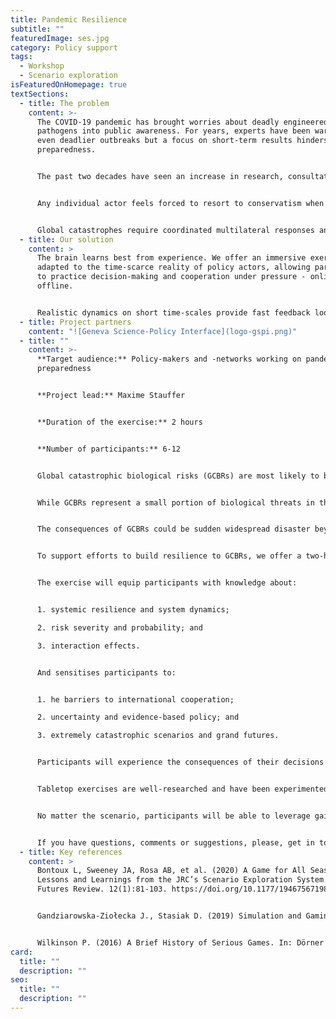 ```yaml
---
title: Pandemic Resilience
subtitle: ""
featuredImage: ses.jpg
category: Policy support
tags:
  - Workshop
  - Scenario exploration
isFeaturedOnHomepage: true
textSections:
  - title: The problem
    content: >-
      The COVID-19 pandemic has brought worries about deadly engineered
      pathogens into public awareness. For years, experts have been warning of
      even deadlier outbreaks but a focus on short-term results hinders pandemic
      preparedness.


      The past two decades have seen an increase in research, consultations and simulations on global catastrophic biological risks. Governments around the world have been sitting on a wealth of insights to build resilience to rare-yet-catastrophic events.


      Any individual actor feels forced to resort to conservatism when facing (i) a glut of information of questionable quality, (ii) deep uncertainty about the consequences of their action and (iii) scrutiny from a public that desires clarity.


      Global catastrophes require coordinated multilateral responses and close coordination between scientists and policy-makers but a bias towards symbolic action at regional and local scales impedes coordinated experimentation and learning.
  - title: Our solution
    content: >
      The brain learns best from experience. We offer an immersive exercise,
      adapted to the time-scarce reality of policy actors, allowing participants
      to practice decision-making and cooperation under pressure - online and
      offline.


      Realistic dynamics on short time-scales provide fast feedback loops that train intuition and build systems competencies. The exercise places a particular focus on ways to model systems and maintain cooperation.
  - title: Project partners
    content: "![Geneva Science-Policy Interface](logo-gspi.png)"
  - title: ""
    content: >-
      **Target audience:** Policy-makers and -networks working on pandemic
      preparedness


      **Project lead:** Maxime Stauffer


      **Duration of the exercise:** 2 hours


      **Number of participants:** 6-12


      Global catastrophic biological risks (GCBRs) are most likely to be sudden developments - novel, and unresponsive to available medical countermeasures. Designing organisms, even by accident, that have unprecedented capacity for harm is now considered within the reach of current biotechnologies.


      While GCBRs represent a small portion of biological threats in the world and should not distract us from the work to prevent and respond to other vital disease priorities, GCBRs pose such extraordinary threats to humanity that they deserve high-level attention, risk assessment, resources, and strategic planning.


      The consequences of GCBRs could be sudden widespread disaster beyond the collective capability of national and international governments to control. The sustained damage to national governments, international relations, societal and economic stability could further exacerbate the deadly effect.


      To support efforts to build resilience to GCBRs, we offer a two-hour tabletop exercise with six to twelve participants to learn about each other, their environment, future pandemics and the effects of individual and collective decisions. Participants take on predefined roles and act in turns. The exercise dynamics mirror the unpredictability of the real world and immerse participants in the experience. Actors have different sets of resources and can take different actions. The evolution of the environment and the final outcome are a direct result of individual and collective choices.


      The exercise will equip participants with knowledge about:


      1. systemic resilience and system dynamics; 

      2. risk severity and probability; and 

      3. interaction effects. 


      And sensitises participants to:


      1. he barriers to international cooperation; 

      2. uncertainty and evidence-based policy; and 

      3. extremely catastrophic scenarios and grand futures.


      Participants will experience the consequences of their decisions in quick feedback loops, leading to scrutinize basic assumptions and understand interdependencies between different levels of governance and policy issues. Participants will also learn about tools to weigh conflicting preferences explicitly, process information collectively, avoid coordination failures and account for uncertainty while absorbing up to date knowledge on building resilience to future catastrophes.


      Tabletop exercises are well-researched and have been experimented with for over a century under the label of “role-play simulations”. Our offer is built based on a systematic review of the academic literature to ensure robustly beneficial deployment by building on the state of the art knowledge. Each run is complemented by a debriefing session to discuss the experience, possible questions or insights and to gather feedback. Contacts will be registered to collect feedback and assess impact.


      No matter the scenario, participants will be able to leverage gained insights in any group decision-making setting to improve coordination by accounting for uncertainty and knowledge gaps in a future-proof manner.


      If you have questions, comments or suggestions, please, get in touch. We are happy to answer questions, provide references, discuss ideas and explore collaborations.
  - title: Key references
    content: >
      Bontoux L, Sweeney JA, Rosa AB, et al. (2020) A Game for All Seasons:
      Lessons and Learnings from the JRC’s Scenario Exploration System. World
      Futures Review. 12(1):81-103. https://doi.org/10.1177/1946756719890524


      Gandziarowska-Ziołecka J., Stasiak D. (2019) Simulation and Gaming for Policy Advice. In: Falk S., Glaab M., Römmele A., Schober H., Thunert M. (eds) Handbuch Politikberatung. Springer VS, Wiesbaden. https://doi.org/10.1007/978-3-658-03483-2_72


      Wilkinson P. (2016) A Brief History of Serious Games. In: Dörner R., Göbel S., Kickmeier-Rust M., Masuch M., Zweig K. (eds) Entertainment Computing and Serious Games. Lecture Notes in Computer Science, vol 9970. Springer, Cham. https://doi.org/10.1007/978-3-319-46152-6_2"
card:
  title: ""
  description: ""
seo:
  title: ""
  description: ""
---
```

